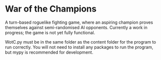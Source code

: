 # War of the Champions

A turn-based roguelike fighting game, where an aspiring champion proves themselves against semi-randomised AI opponents. Currently a work in progress; the game is not yet fully functional.

WotC.py must be in the same folder as the content folder for the program to run correctly.
You will not need to install any packages to run the program, but mypy is recommended for development.
